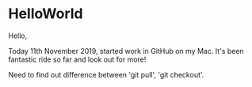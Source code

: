 # HelloWorld

Hello,

Today 11th November 2019, started work in GitHub on my Mac.
It's been fantastic ride so far and look out for more!

Need to find out difference between 'git pull', 'git checkout'.
